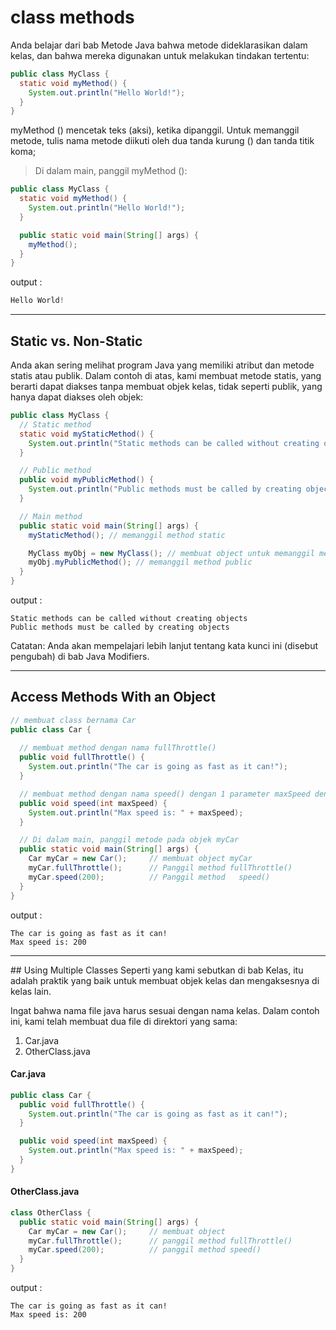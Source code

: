 # class methods
Anda belajar dari bab Metode Java bahwa metode dideklarasikan dalam kelas, dan bahwa mereka digunakan untuk melakukan tindakan tertentu:
```java
public class MyClass {
  static void myMethod() {
    System.out.println("Hello World!");
  }
}
```
myMethod () mencetak teks (aksi), ketika dipanggil. Untuk memanggil metode, tulis nama metode diikuti oleh dua tanda kurung () dan tanda titik koma;
> Di dalam main, panggil myMethod ():

```java
public class MyClass {
  static void myMethod() {
    System.out.println("Hello World!");
  }

  public static void main(String[] args) {
    myMethod();
  }
}
```
output :
```java
Hello World!
```
<hr>

## Static vs. Non-Static

Anda akan sering melihat program Java yang memiliki atribut dan metode statis atau publik.
Dalam contoh di atas, kami membuat metode statis, yang berarti dapat diakses tanpa membuat objek kelas, tidak seperti publik, yang hanya dapat diakses oleh objek:
```java
public class MyClass {
  // Static method
  static void myStaticMethod() {
    System.out.println("Static methods can be called without creating objects");
  }

  // Public method
  public void myPublicMethod() {
    System.out.println("Public methods must be called by creating objects");
  }

  // Main method
  public static void main(String[] args) {
    myStaticMethod(); // memanggil method static

    MyClass myObj = new MyClass(); // membuat object untuk memanggil method public/ non static
    myObj.myPublicMethod(); // memanggil method public
  }
}
```
output :
```
Static methods can be called without creating objects
Public methods must be called by creating objects
```
> 
Catatan: Anda akan mempelajari lebih lanjut tentang kata kunci ini (disebut pengubah) di bab Java Modifiers.
<hr>

## Access Methods With an Object

```java
// membuat class bernama Car
public class Car {
 
  // membuat method dengan nama fullThrottle() 
  public void fullThrottle() {
    System.out.println("The car is going as fast as it can!");
  }

  // membuat method dengan nama speed() dengan 1 parameter maxSpeed dengan tipe integer
  public void speed(int maxSpeed) {
    System.out.println("Max speed is: " + maxSpeed);
  }

  // Di dalam main, panggil metode pada objek myCar
  public static void main(String[] args) {
    Car myCar = new Car();     // membuat object myCar
    myCar.fullThrottle();      // Panggil method fullThrottle() 
    myCar.speed(200);          // Panggil method   speed() 
  }
}

```
output :
```
The car is going as fast as it can!
Max speed is: 200
```
<hr>
## Using Multiple Classes
Seperti yang kami sebutkan di bab Kelas, itu adalah praktik yang baik untuk membuat objek kelas dan mengaksesnya di kelas lain.

Ingat bahwa nama file java harus sesuai dengan nama kelas. Dalam contoh ini, kami telah membuat dua file di direktori yang sama:

1. Car.java
1. OtherClass.java

#### Car.java
```java
public class Car {
  public void fullThrottle() {
    System.out.println("The car is going as fast as it can!");
  }

  public void speed(int maxSpeed) {
    System.out.println("Max speed is: " + maxSpeed);
  }
}
```
#### OtherClass.java
```java
class OtherClass {
  public static void main(String[] args) {
    Car myCar = new Car();     // membuat object
    myCar.fullThrottle();      // panggil method fullThrottle()
    myCar.speed(200);          // panggil method speed()
  }
}
```
output : 
```
The car is going as fast as it can!
Max speed is: 200
```
